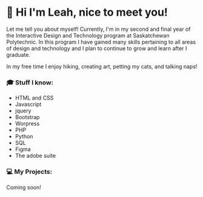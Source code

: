 # 👋 Hi I'm Leah, nice to meet you!
Let me tell you about myself! Currently, I'm in my second and final year of the Interactive Design and Technology program at Saskatchewan Polytechnic. In this program I have gained many skills pertaining to all areas of design and technology and I plan to continue to grow and learn after I graduate.

In my free time I enjoy hiking, creating art, petting my cats, and talking naps!

### 🎓 Stuff I know:
- HTML and CSS
- Javascript
- jquery
- Bootstrap
- Worpress
- PHP
- Python
- SQL
- Figma
- The adobe suite

### 💻 My Projects:
Coming soon!
